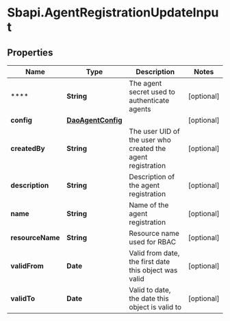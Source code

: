 # Sbapi.AgentRegistrationUpdateInput

## Properties

Name | Type | Description | Notes
------------ | ------------- | ------------- | -------------
**** | **String** | The agent secret used to authenticate agents | [optional] 
**config** | [**DaoAgentConfig**](DaoAgentConfig.md) |  | [optional] 
**createdBy** | **String** | The user UID of the user who created the agent registration | [optional] 
**description** | **String** | Description of the agent registration | [optional] 
**name** | **String** | Name of the agent registration | [optional] 
**resourceName** | **String** | Resource name used for RBAC | [optional] 
**validFrom** | **Date** | Valid from date, the first date this object was valid | [optional] 
**validTo** | **Date** | Valid to date, the date this object is valid to | [optional] 


